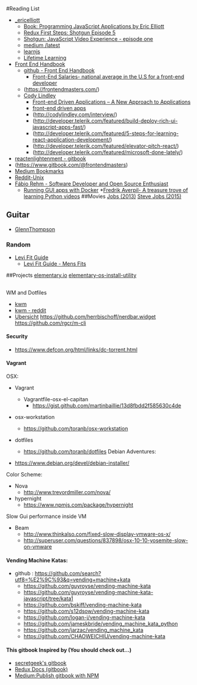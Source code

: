 #Reading List
* [_ericelliott]() 
    * [Book: Programming JavaScript Applications by Eric Elliott](http://chimera.labs.oreilly.com/books/1234000000262)
    * [Redux First Steps: Shotgun Episode 5](https://medium.com/javascript-scene/redux-first-steps-shotgun-episode-5-ab46af7c240d#.rwtkmbwqy)
    * [Shotgun: JavaScript Video Experience - episode one](https://medium.com/javascript-scene/shotgun-javascript-video-experience-c8b6a7771d49#.goab6m44u)
    * [medium /latest](https://medium.com/@_ericelliott/latest)
    * [learnjs](https://medium.com/javascript-scene/tagged/learnjs)
    * [Lifetime Learning](https://ericelliottjs.com/product/lifetime-access-pass/)
* [Front End Handbook](https://www.frontendhandbook.com/)
    * [github - Front End Handbook](https://github.com/FrontendMasters/front-end-handbook) 
        * [Front-End Salaries- national average in the U.S for a front-end developer ](https://www.frontendhandbook.com/practice/salaries.html)
    * (https://frontendmasters.com/)
    * [Cody Lindley](http://codylindley.com/) 
        * [Front-end Driven Applications – A New Approach to Applications](http://developer.telerik.com/featured/front-end-driven-applications-new-approach-applications/)
        * [front-end driven apps](http://presentboldly.com/codylindley/front-end-driven-applications/2)
        * (http://codylindley.com/interview/)
        * (http://developer.telerik.com/featured/build-deploy-rich-ui-javascript-apps-fast/)
        * (http://developer.telerik.com/featured/5-steps-for-learning-react-application-development/)
        * (http://developer.telerik.com/featured/elevator-pitch-react/)
        * (http://developer.telerik.com/featured/microsoft-done-lately/)
* [reactenlightenment - gitbook](https://www.reactenlightenment.com/react-state/8.4.html)
* (https://www.gitbook.com/@frontendmasters)
* [Medium Bookmarks](https://medium.com/browse/bookmarks)
* [Reddit-Unix](https://www.reddit.com/r/unixporn/)
* [Fábio Rehm - Software Developer and Open Source Enthusiast](http://fabiorehm.com/)
    * [Running GUI apps with Docker](http://fabiorehm.com/blog/2014/09/11/running-gui-apps-with-docker/)
*[Fredrik Averpil- A treasure trove of learning Python videos](https://fredrikaverpil.github.io/2016/11/02/a-treasure-trove-of-learning-python-videos/)
##Movies
[Jobs (2013)](http://www.imdb.com/title/tt2357129/)
[Steve Jobs (2015)](http://www.imdb.com/title/tt2080374/)

## Guitar
* [GlennThompson](https://www.myguitarworkshop.com/glennthompson/lessons/365/24-voicings-for-any-4-note-seventh-chord)

### Random
* [Levi Fit Guide](https://imgur.com/a/iEvGO#ObQQtxz)
    * [Levi Fit Guide - Mens Fits](https://www.pinterest.com/pin/79446380906180561/)

##Projects
[elementary.io](https://elementary.io/open-source)
[elementary-os-install-utility](https://github.com/sdaitzman/elementary-os-install-utility)

##
WM and Dotfiles
* [kwm](https://github.com/koekeishiya/kwm)
* [kwm - reddit](https://www.reddit.com/r/unixporn/comments/5gsgdo/macos_kwm_keeping_myself_busy/)
* [Ubersicht](http://tracesof.net/uebersicht/)
https://github.com/herrbischoff/nerdbar.widget
https://github.com/rgcr/m-cli

#### Security
* https://www.defcon.org/html/links/dc-torrent.html

#### Vagrant
OSX:
  * Vagrant
    * Vagrantfile-osx-el-capitan
      * https://gist.github.com/martinbaillie/13d8fbdd2f585630c4de
  * osx-workstation
    * https://github.com/toranb/osx-workstation

  * dotfiles
    * https://github.com/toranb/dotfiles
Debian Adventures: 
  * https://www.debian.org/devel/debian-installer/

Color Scheme: 
  * Nova 
    * http://www.trevordmiller.com/nova/
  * hypernight
    * https://www.npmjs.com/package/hypernight

Slow Gui performance inside VM
  * Beam
    * http://www.thinkalso.com/fixed-slow-display-vmware-os-x/
    * http://superuser.com/questions/837898/osx-10-10-yosemite-slow-on-vmware

#### Vending Machine Katas:
* github : https://github.com/search?utf8=%E2%9C%93&q=vending+machine+kata
  * https://github.com/guyroyse/vending-machine-kata
  * https://github.com/guyroyse/vending-machine-kata-javascript/tree/kata1
  * https://github.com/bskiff/vending-machine-kata
  * https://github.com/s12dsow/vending-machine-kata
  * https://github.com/logan-j/vending-machine-kata
  * https://github.com/jameskbride/vending_machine_kata_python
  * https://github.com/jarzac/vending_machine_kata
  * https://github.com/CHAOWEICHIU/vending-machine-kata


#### This gitbook Inspired by (You should check out...)
 * [secretgeek's gitbook](https://til.secretgeek.net/)
 * [Redux Docs (gitbook)](http://redux.js.org/) 
 * [Medium:Publish gitbook with NPM](https://medium.com/@gpbl/how-to-use-gitbook-to-publish-docs-for-your-open-source-npm-packages-465dd8d5bfba#.dadjzqxiy)
